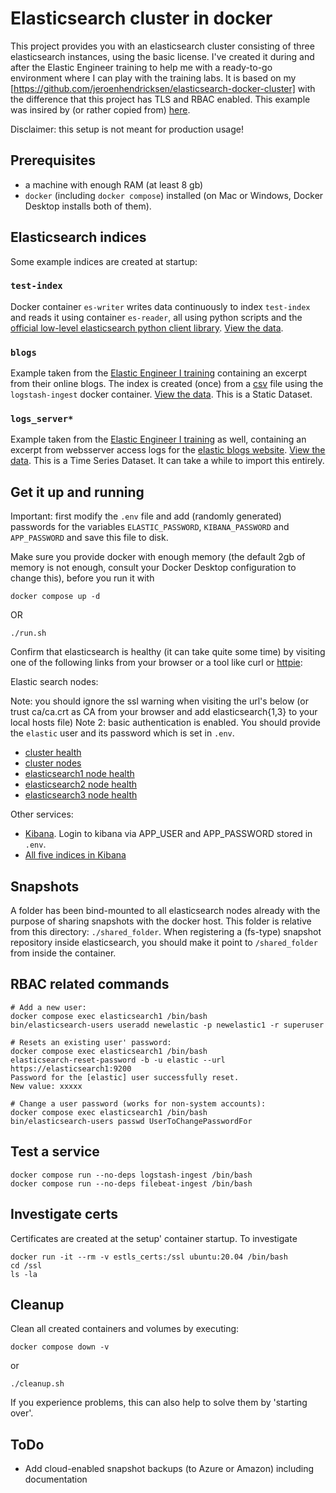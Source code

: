 # Elasticsearch cluster in docker

This project provides you with an elasticsearch cluster consisting of three elasticsearch instances, using the basic license. I've created it during and after the Elastic Engineer training to help me with a ready-to-go environment where I can play with the training labs. It is based on my [https://github.com/jeroenhendricksen/elasticsearch-docker-cluster] with the difference that this project has TLS and RBAC enabled. This example was insired by (or rather copied from) [here](https://www.elastic.co/guide/en/elasticsearch/reference/current/docker.html#docker-compose-file).

Disclaimer: this setup is not meant for production usage!

## Prerequisites

- a machine with enough RAM (at least 8 gb)
- `docker` (including `docker compose`) installed (on Mac or Windows, Docker Desktop installs both of them).

## Elasticsearch indices

Some example indices are created at startup:

### `test-index`

Docker container `es-writer` writes data continuously to index `test-index` and reads it using container `es-reader`, all using python scripts and the [official low-level elasticsearch python client library](https://pypi.org/project/elasticsearch/). [View the data](http://localhost:9200/test-index/_search?pretty=true&size=10).

### `blogs`

Example taken from the [Elastic Engineer I training](https://training.elastic.co/instructor-led-training/ElasticsearchEngineerI) containing an excerpt from their online blogs. The index is created (once) from a [csv](logstash-ingest/data/blogs.csv) file using the `logstash-ingest` docker container.
[View the data](http://localhost:9200/blogs/_search?pretty=true&size=1). This is a Static Dataset.

### `logs_server*`

Example taken from the [Elastic Engineer I training](https://training.elastic.co/instructor-led-training/ElasticsearchEngineerI) as well, containing an excerpt from websserver access logs for the [elastic blogs website](https://www.elastic.co/blog/). [View the data](http://localhost:9200/logs_server*/_search?pretty=true&size=1). This is a Time Series Dataset. It can take a while to import this entirely.

## Get it up and running

Important: first modify the `.env` file and add (randomly generated) passwords for the variables `ELASTIC_PASSWORD`, `KIBANA_PASSWORD` and `APP_PASSWORD` and save this file to disk.

Make sure you provide docker with enough memory (the default 2gb of memory is not enough, consult your Docker Desktop configuration to change this), before you run it with

    docker compose up -d

OR

    ./run.sh

Confirm that elasticsearch is healthy (it can take quite some time) by visiting one of the following links from your browser or a tool like curl or [httpie](https://httpie.org/):

Elastic search nodes:

Note: you should ignore the ssl warning when visiting the url's below (or trust ca/ca.crt as CA from your browser and add elasticsearch{1,3} to your local hosts file)
Note 2: basic authentication is enabled. You should provide the `elastic` user and its password which is set in `.env`.

- [cluster health](https://localhost:9200/_cluster/health?pretty=true)
- [cluster nodes](https://localhost:9200/_nodes/_all/http?pretty=true)
- [elasticsearch1 node health](https://localhost:9200/_cat/health)
- [elasticsearch2 node health](https://localhost:9201/_cat/health)
- [elasticsearch3 node health](https://localhost:9202/_cat/health)

Other services:

- [Kibana](http://localhost:5601). Login to kibana via APP_USER and APP_PASSWORD stored in `.env`.
- [All five indices in Kibana](http://localhost:5601/app/kibana#/management/elasticsearch/index_management/indices?_g=())

## Snapshots

A folder has been bind-mounted to all elasticsearch nodes already with the purpose of sharing snapshots with the docker host. This folder is relative from this directory: `./shared_folder`.
When registering a (fs-type) snapshot repository inside elasticsearch, you should make it point to `/shared_folder` from inside the container.

## RBAC related commands

    # Add a new user:
    docker compose exec elasticsearch1 /bin/bash
    bin/elasticsearch-users useradd newelastic -p newelastic1 -r superuser

    # Resets an existing user' password:
    docker compose exec elasticsearch1 /bin/bash
    elasticsearch-reset-password -b -u elastic --url https://elasticsearch1:9200
    Password for the [elastic] user successfully reset.
    New value: xxxxx

    # Change a user password (works for non-system accounts):
    docker compose exec elasticsearch1 /bin/bash
    bin/elasticsearch-users passwd UserToChangePasswordFor

## Test a service

    docker compose run --no-deps logstash-ingest /bin/bash
    docker compose run --no-deps filebeat-ingest /bin/bash

## Investigate certs

Certificates are created at the setup' container startup. To investigate

    docker run -it --rm -v estls_certs:/ssl ubuntu:20.04 /bin/bash
    cd /ssl
    ls -la

## Cleanup

Clean all created containers and volumes by executing:

    docker compose down -v

or

    ./cleanup.sh

If you experience problems, this can also help to solve them by 'starting over'.

## ToDo

- Add cloud-enabled snapshot backups (to Azure or Amazon) including documentation
